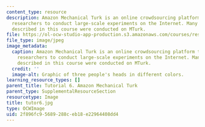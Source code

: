 ```yaml
---
content_type: resource
description: Amazon Mechanical Turk is an online crowdsourcing platform that enables
  researchers to conduct large-scale experiments on the Internet. Many experiments
  described in this course were conducted on MTurk.
file: https://ol-ocw-studio-app-production.s3.amazonaws.com/courses/res-9-003-brains-minds-and-machines-summer-course-summer-2015/2f896fc95689288ceb18e22964408dd4_tutor6.jpg
file_type: image/jpeg
image_metadata:
  caption: Amazon Mechanical Turk is an online crowdsourcing platform that enables
    researchers to conduct large-scale experiments on the Internet. Many experiments
    described in this course were conducted on MTurk.
  credit: ''
  image-alt: Graphic of three people's heads in different colors.
learning_resource_types: []
parent_title: Tutorial 6. Amazon Mechanical Turk
parent_type: SupplementalResourceSection
resourcetype: Image
title: tutor6.jpg
type: OCWImage
uid: 2f896fc9-5689-288c-eb18-e22964408dd4
---
```

